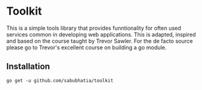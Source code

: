 # Toolkit
This is a simple tools library that provides funntionality for often used services common in developing web applications. This is adapted, inspired and based on the course taught by Trevor Sawler. For the de facto source please go to Trevor's excellent course on building a go module.

## Installation
`go get -u github.com/sabubhatia/toolkit`